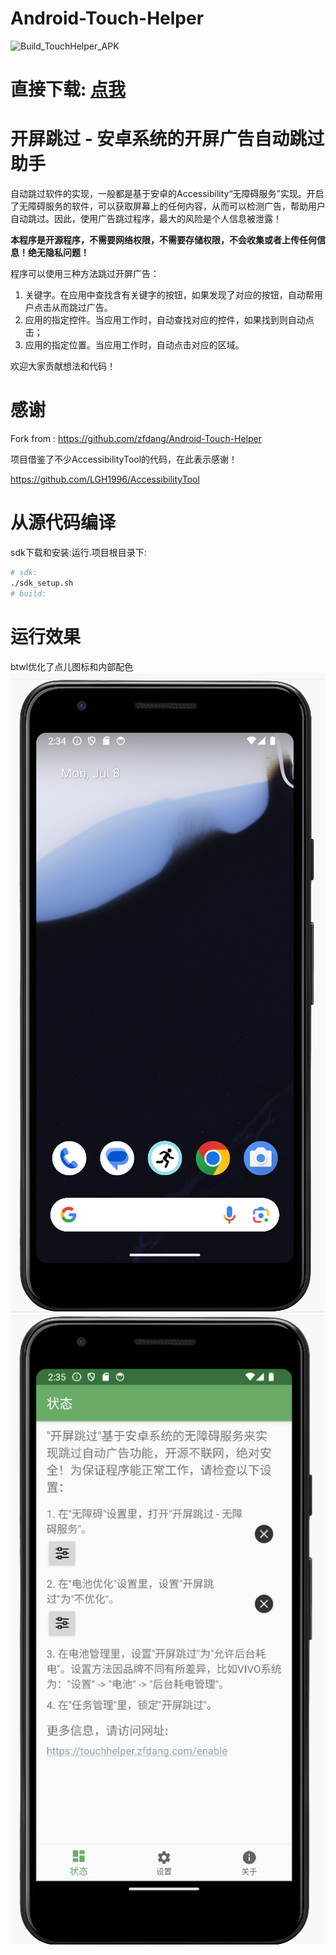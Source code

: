 # Android-Touch-Helper

![Build_TouchHelper_APK](https://github.com/zfdang/Android-Touch-Helper/workflows/Build_TouchHelper_APK/badge.svg)

# 直接下载:  [点我](my_release\TouchHelper_release.apk)
# 开屏跳过 - 安卓系统的开屏广告自动跳过助手

自动跳过软件的实现，一般都是基于安卓的Accessibility“无障碍服务”实现。开启了无障碍服务的软件，可以获取屏幕上的任何内容，从而可以检测广告，帮助用户自动跳过。因此，使用广告跳过程序，最大的风险是个人信息被泄露！

**本程序是开源程序，不需要网络权限，不需要存储权限，不会收集或者上传任何信息！绝无隐私问题！**

程序可以使用三种方法跳过开屏广告：

1. 关键字。在应用中查找含有关键字的按钮，如果发现了对应的按钮，自动帮用户点击从而跳过广告。
2. 应用的指定控件。当应用工作时，自动查找对应的控件，如果找到则自动点击；
3. 应用的指定位置。当应用工作时，自动点击对应的区域。

欢迎大家贡献想法和代码！
# 感谢

Fork from : https://github.com/zfdang/Android-Touch-Helper

项目借鉴了不少AccessibilityTool的代码，在此表示感谢！

https://github.com/LGH1996/AccessibilityTool

# 从源代码编译
sdk下载和安装:运行.项目根目录下:
```bash
# sdk:
./sdk_setup.sh
# build:
```

# 运行效果
btwl优化了点儿图标和内部配色
![alt text](docs/image.png)
![alt text](docs/img2.png)








